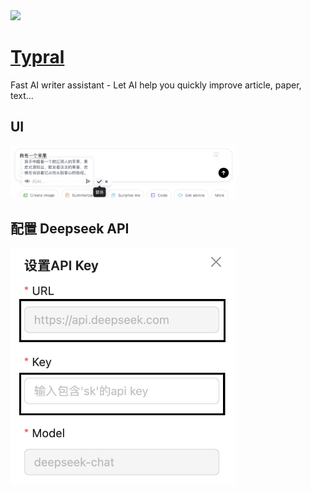 <img src="https://www.typral.com/_next/image?url=%2Ffavicon.ico&w=96&q=75" width="64" height="auto" />

# [Typral](https://www.typral.com)

Fast AI writer assistant - Let AI help you quickly improve article, paper, text...

## UI
<img src="./assets/screenshot1.png" width="360" height="auto" />

## 配置 Deepseek API
<img src="./assets/screenshot2.png" width="360" height="auto" />